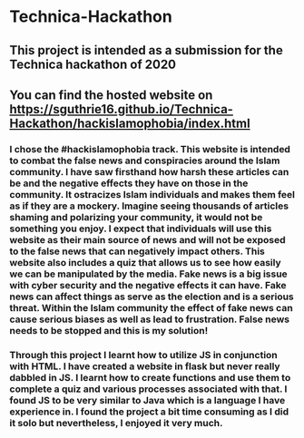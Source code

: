 # Technica-Hackathon
## This project is intended as a submission for the Technica hackathon of 2020
## You can find the hosted website on https://sguthrie16.github.io/Technica-Hackathon/hackislamophobia/index.html
### I chose the #hackislamophobia track. This website is intended to combat the false news and conspiracies around the Islam community. I have saw firsthand how harsh these articles can be and the negative effects they have on those in the community. It ostracizes Islam individuals and makes them feel as if they are a mockery. Imagine seeing thousands of articles shaming and polarizing your community, it would not be something you enjoy. I expect that individuals will use this website as their main source of news and will not be exposed to the false news that can negatively impact others. This website also includes a quiz that allows us to see how easily we can be manipulated by the media. Fake news is a big issue with cyber security and the negative effects it can have. Fake news can affect things as serve as the election and is a serious threat. Within the Islam community the effect of fake news can cause serious biases as well as lead to frustration. False news needs to be stopped and this is my solution!
### Through this project I learnt how to utilize JS in conjunction with HTML. I have created a website in flask but never really dabbled in JS. I learnt how to create functions and use them to complete a quiz and various processes associated with that. I found JS to be very similar to Java which is a language I have experience in. I found the project a bit time consuming as I did it solo but nevertheless, I enjoyed it very much.
